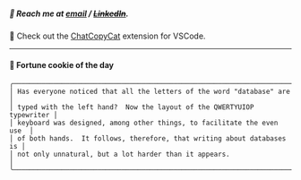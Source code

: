 ##### :calling: Reach me at **[email](mailto:johannes@stenmark.in)** ***/*** **[~~LinkedIn~~](https://www.linkedin.com/in/johannes-stenmark)**.
:feet: Check out the [ChatCopyCat](https://github.com/jstenmark/ChatCopyCat) extension for VSCode.

---
#### :cookie: Fortune cookie of the day
```smalltalk
╭────────────────────────────────────────────────────────────────────────╮
│ Has everyone noticed that all the letters of the word "database" are   │
│ typed with the left hand?  Now the layout of the QWERTYUIOP typewriter │
│ keyboard was designed, among other things, to facilitate the even use  │
│ of both hands.  It follows, therefore, that writing about databases is │
│ not only unnatural, but a lot harder than it appears.                  │
╰────────────────────────────────────────────────────────────────────────╯
```
